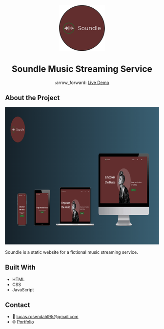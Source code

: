 <br />
<p align="center">
  <a href="#">
    <img src="https://github.com/Luchkiin/soundle-music-web-page/blob/master/img/logo-round.png" alt="Logo" width="150" height="150">
  </a>
  <h1 align="center">Soundle Music Streaming Service</h1>
    <p align="center">
    :arrow_forward: <a href="https://luchkiin.github.io/soundle-music-web-page/"> Live Demo</a>
  </p>
</p>

## About the Project

<img src="https://github.com/Luchkiin/soundle-music-web-page/blob/master/img/readme-img-cover.png" alt="Logo" width="1280" height="450">

Soundle is a static website for a fictional music streaming service. 

## Built With
* HTML
* CSS
* JavaScript

## Contact
* :email: <a href="mailto:lucas.rosendahl95@gmail.com">lucas.rosendahl95@gmail.com</a>
* :globe_with_meridians: <a href="https://lucasrosendahl.com" target="_blank">Portfolio</a>


